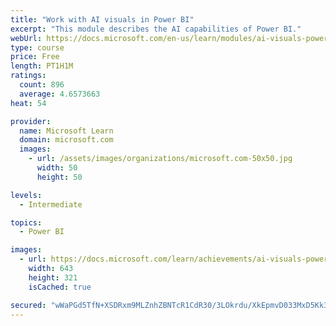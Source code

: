 ```yaml
---
title: "Work with AI visuals in Power BI"
excerpt: "This module describes the AI capabilities of Power BI."
webUrl: https://docs.microsoft.com/en-us/learn/modules/ai-visuals-power-bi/
type: course
price: Free
length: PT1H1M
ratings:
  count: 896
  average: 4.6573663
heat: 54

provider:
  name: Microsoft Learn
  domain: microsoft.com
  images:
    - url: /assets/images/organizations/microsoft.com-50x50.jpg
      width: 50
      height: 50

levels:
  - Intermediate

topics:
  - Power BI

images:
  - url: https://docs.microsoft.com/learn/achievements/ai-visuals-power-bi-social.png
    width: 643
    height: 321
    isCached: true

secured: "wWaPGd5TfN+XSDRxm9MLZnhZBNTcR1CdR30/3LOkrdu/XkEpmvD033MxD5Kk3k13fxvZtiSAeuBlB/OTlFFtB40hZrOAuwZ9A2ZgfjWgzYT4Q5rBZcD5BxIL+wAZhLoZkeXqsFuE1o6s9ox6cLH41HEDeNr6fWHPFokZwfj0VOQFP8gy2vulqxgr8pOmXZpA4KNceY2pEiS8IG+FRMbBl/ieoIAneagoYSzE/DhueUv4kzMVRxfbanHwgVcyX97J2gosa4RJAUYGRvVgeqet24/m/EI5yp2DI+NbZ8RLQn25fLmzszQy47ymaPTpPiI8ftM4a/72VpjbedjYZnFTaWXp+/pm0pQF1g6fAQtg17BFqC2/m8CoSN8ppU6Di4dGI+3p50rWBtG1q1Pilwyo03n//tHTvsvrwDagmKWcOo4=;+qSFDLWtrXjfa0GLKKlTtg=="
---
```


